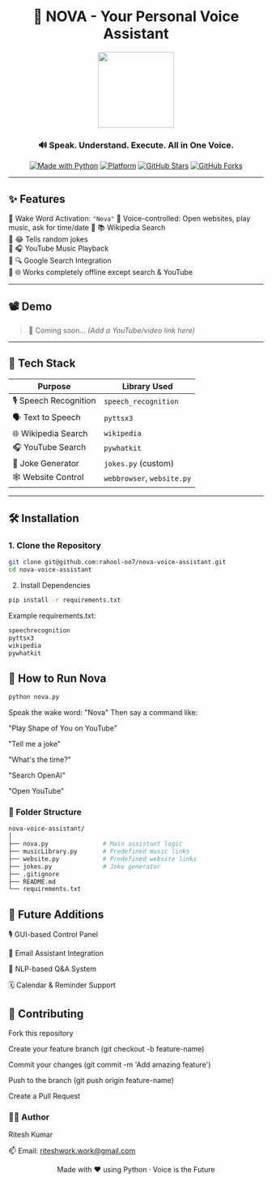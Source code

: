 <div align="center">

# 🚀 NOVA - Your Personal Voice Assistant
<img src="https://img.icons8.com/clouds/500/000000/artificial-intelligence.png" width="150"/>

### 🔊 Speak. Understand. Execute. All in One Voice.

[![Made with Python](https://img.shields.io/badge/Made%20with-Python-1f425f.svg?style=for-the-badge&logo=python)](https://www.python.org/)
[![Platform](https://img.shields.io/badge/Platform-Mac%2FLinux%20%7C%20Windows-blue?style=for-the-badge&logo=windows)]()
[![GitHub Stars](https://img.shields.io/github/stars/ritesh-kmr7/nova-voice-assistant?style=for-the-badge)](https://github.com/rahool-oo7/nova-voice-assistant/stargazers)
[![GitHub Forks](https://img.shields.io/github/forks/ritesh-kmr7/nova-voice-assistant?style=for-the-badge)](https://github.com/rahool-oo7/nova-voice-assistant/fork)

</div>

---

## ✨ Features

🔹 Wake Word Activation: `"Nova"`
🔹 Voice-controlled: Open websites, play music, ask for time/date
🔹 📚 Wikipedia Search  
🔹 😂 Tells random jokes  
🔹 🎧 YouTube Music Playback  
🔹 🔍 Google Search Integration  
🔹 🌐 Works completely offline except search & YouTube

---

## 📽️ Demo

> 🎥 Coming soon... *(Add a YouTube/video link here)*

---

## 🧰 Tech Stack

| Purpose            | Library Used              |
|--------------------|---------------------------|
| 🎙️ Speech Recognition | `speech_recognition`      |
| 🗣️ Text to Speech   | `pyttsx3`                |
| 🌐 Wikipedia Search | `wikipedia`              |
| 🎧 YouTube Search   | `pywhatkit`              |
| 🤪 Joke Generator   | `jokes.py` (custom)      |
| 🕸️ Website Control  | `webbrowser`, `website.py` |

---

## 🛠️ Installation

### 1. Clone the Repository

```bash
git clone git@github.com:rahool-oo7/nova-voice-assistant.git
cd nova-voice-assistant
```

2. Install Dependencies
```bash
pip install -r requirements.txt
```

Example requirements.txt:

```bash
speechrecognition
pyttsx3
wikipedia
pywhatkit
```

## 🚀 How to Run Nova
```bash
python nova.py
```
Speak the wake word: "Nova"
Then say a command like:

"Play Shape of You on YouTube"

"Tell me a joke"

"What's the time?"

"Search OpenAI"

"Open YouTube"


### 📂 Folder Structure
```bash
nova-voice-assistant/
│
├── nova.py               # Main assistant logic
├── musicLibrary.py       # Predefined music links
├── website.py            # Predefined website links
├── jokes.py              # Joke generator
├── .gitignore
├── README.md
└── requirements.txt
```

## 🧠 Future Additions
🎙️ GUI-based Control Panel

📧 Email Assistant Integration

🧠 NLP-based Q&A System

🗓️ Calendar & Reminder Support


## 🙌 Contributing
Fork this repository

Create your feature branch (git checkout -b feature-name)

Commit your changes (git commit -m 'Add amazing feature')

Push to the branch (git push origin feature-name)

Create a Pull Request

### 👨‍💻 Author
Ritesh Kumar

📫 Email: riteshwork.work@gmail.com

<div align="center"> Made with ❤️ using Python · Voice is the Future </div> 
